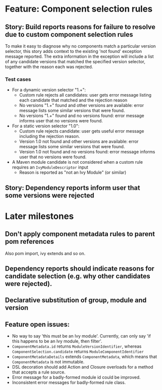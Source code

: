 
# Feature: Component selection rules

## Story: Build reports reasons for failure to resolve due to custom component selection rules

To make it easy to diagnose why no components match a particular version selector, this story adds context to the existing
'not found' exception message reported. The extra information in the exception will include a list of any candidate versions
that matched the specified version selector, together with the reason each was rejected.

### Test cases

- For a dynamic version selector "1.+":
    - Custom rule rejects all candidates: user gets error message listing each candidate that matched and the rejection reason
    - No versions "1.+" found and other versions are available: error message lists some similar versions that were found.
    - No versions "1.+" found and no versions found: error message informs user that no versions were found.
- For a static version selector "1.0":
    - Custom rule rejects candidate: user gets useful error message including the rejection reason.
    - Version 1.0 not found and other versions are available: error message lists some similar versions that were found.
    - Version 1.0 not found and no versions found: error message informs user that no versions were found.
- A Maven module candidate is not considered when a custom rule requires an `IvyModuleDescriptor` input
    - Reason is reported as "not an Ivy Module" (or similar)

## Story: Dependency reports inform user that some versions were rejected

# Later milestones

## Don't apply component metadata rules to parent pom references

Also pom import, ivy extends and so on.

## Dependency reports should indicate reasons for candidate selection (e.g. why other candidates were rejected).

## Declarative substitution of group, module and version

## Feature open issues:

- No way to say 'this must be an Ivy module'. Currently, can only say 'if this happens to be an Ivy module, then filter'.
- `ComponentMetadata.id` returns `ModuleVersionIdentifier`, whereas `ComponentSelection.candidate` returns `ModuleComponentIdentifier`
- `ComponentMetadataDetails` extends `ComponentMetadata`, which means that `ComponentMetadata` is not immutable.
- DSL decoration should add Action and Closure overloads for a method that accepts a rule source.
- Error message for a badly-formed module id could be improved.
- Inconsistent error messages for badly-formed rule class.
